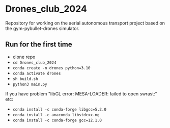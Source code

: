 # Drones_club_2024
Repository for working on the aerial autonomous transport project based on the gym-pybullet-drones simulator.


## Run for the first time
- clone repo
- `cd Drones_club_2024`
- `conda create -n drones python=3.10`
- `conda activate drones`
- `sh build.sh`
- `python3 main.py`

If you have problem "libGL error: MESA-LOADER: failed to open swrast:" etc:
- `conda install -c conda-forge libgcc=5.2.0`
- `conda install -c anaconda libstdcxx-ng`
- `conda install -c conda-forge gcc=12.1.0`
